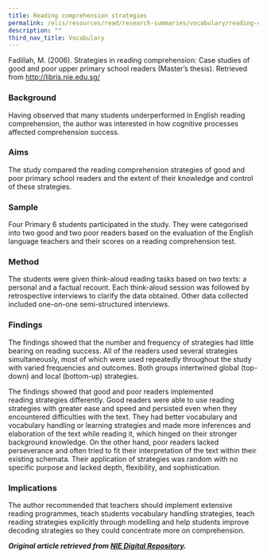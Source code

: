 ```yaml
---
title: Reading comprehension strategies
permalink: /elis/resources/read/research-summaries/vocabulary/reading-comprehension-strategies/
description: ""
third_nav_title: Vocabulary
---
```

Fadillah, M. (2006). Strategies in reading comprehension: Case studies of good and poor upper primary school readers (Master’s thesis). Retrieved from http://libris.nie.edu.sg/

### Background

Having observed that many students underperformed in English reading comprehension, the author was interested in how cognitive processes affected comprehension success.

### Aims

The study compared the reading comprehension strategies of good and poor primary school readers and the extent of their knowledge and control of these strategies.

### Sample

Four Primary 6 students participated in the study. They were categorised into two good and two poor readers based on the evaluation of the English language teachers and their scores on a reading comprehension test.

### Method

The students were given think-aloud reading tasks based on two texts: a personal and a factual recount. Each think-aloud session was followed by retrospective interviews to clarify the data obtained. Other data collected included one-on-one semi-structured interviews.

### Findings

The findings showed that the number and frequency of strategies had little bearing on reading success. All of the readers used several strategies simultaneously, most of which were used repeatedly throughout the study with varied frequencies and outcomes. Both groups intertwined global (top-down) and local (bottom-up) strategies.

The findings showed that good and poor readers implemented reading strategies differently. Good readers were able to use reading strategies with greater ease and speed and persisted even when they encountered difficulties with the text. They had better vocabulary and vocabulary handling or learning strategies and made more inferences and elaboration of the text while reading it, which hinged on their stronger background knowledge. On the other hand, poor readers lacked perseverance and often tried to fit their interpretation of the text within their existing schemata. Their application of strategies was random with no specific purpose and lacked depth, flexibility, and sophistication. 

### Implications

The author recommended that teachers should implement extensive reading programmes, teach students vocabulary handling strategies, teach reading strategies explicitly through modelling and help students improve decoding strategies so they could concentrate more on comprehension.


**_Original article retrieved from [NIE Digital Repository](https://repository.nie.edu.sg/)._**